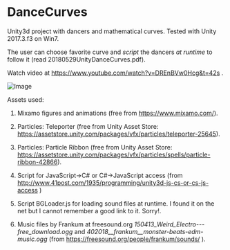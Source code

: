 # DanceCurves
Unity3d project with dancers and mathematical curves. Tested with Unity 2017.3.f3 on Win7.

The user can choose  favorite curve and *script* the dancers *at runtime* to follow it (read 20180529UnityDanceCurves.pdf).

Watch video at https://www.youtube.com/watch?v=DREnBVw0Hcg&t=42s .

![Image](../master/DanceCurvesScreenShot.jpg?raw=true)

Assets used:

1. Mixamo figures and animations (free from https://www.mixamo.com/).

2. Particles: Teleporter (free from Unity Asset Store: https://assetstore.unity.com/packages/vfx/particles/teleporter-25645).

3. Particles: Particle Ribbon (free from Unity Asset Store: https://assetstore.unity.com/packages/vfx/particles/spells/particle-ribbon-42866).

4. Script for JavaScript->C# or C#->JavaScript access (from http://www.41post.com/1935/programming/unity3d-js-cs-or-cs-js-access )

5. Script BGLoader.js for loading sound files at runtime. I found it on the net but I cannot remember a good link to it. Sorry!.

6. Music files by Frankum at freesound.org *150413_Weird_Electro---free_download.ogg* and *402018__frankum__monster-beats-edm-music.ogg* (from https://freesound.org/people/frankum/sounds/ ).  

